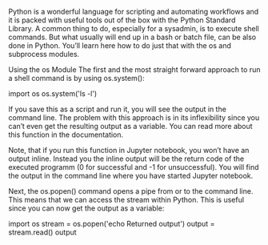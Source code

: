 <!-- https://janakiev.com/blog/python-shell-commands/ -->

Python is a wonderful language for scripting and automating workflows and it is packed with useful tools out of the box with the Python Standard Library. A common thing to do, especially for a sysadmin, is to execute shell commands. But what usually will end up in a bash or batch file, can be also done in Python. You’ll learn here how to do just that with the os and subprocess modules.

Using the os Module
The first and the most straight forward approach to run a shell command is by using os.system():

import os
os.system('ls -l')

If you save this as a script and run it, you will see the output in the command line. The problem with this approach is in its inflexibility since you can’t even get the resulting output as a variable. You can read more about this function in the documentation.

Note, that if you run this function in Jupyter notebook, you won’t have an output inline. Instead you the inline output will be the return code of the executed programm (0 for successful and -1 for unsuccessful). You will find the output in the command line where you have started Jupyter notebook.

Next, the os.popen() command opens a pipe from or to the command line. This means that we can access the stream within Python. This is useful since you can now get the output as a variable:

import os
stream = os.popen('echo Returned output')
output = stream.read()
output